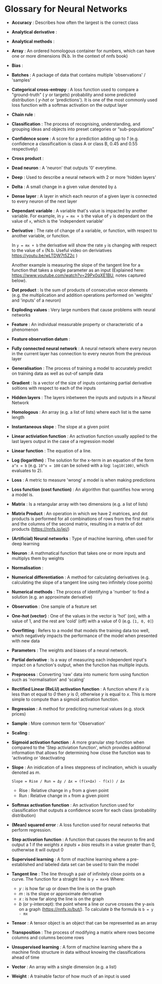 # Glossary for Neural Networks

* **Accuracy** : Describes how often the largest is the correct class

* **Analytical derivative** : 

* **Analytical methods** : 

* **Array** : An ordered homologous container for numbers, which can have one or more dimensions (N.b. In the context of nnfs book)

* **Bias** : 

* **Batches** : A package of data that contains multiple 'observations' / 'samples'

* **Categorical cross-entropy** : A loss function used to compare a "ground-truth" ( _y_ or targets) probability annd some predicted distribution ( _y-hat_ or 'predictions'). It is one of the most commonly used loss function with a softmax activation on the output layer

* **Chain rule** : 

* **Classification** : The process of recognising, understanding, and grouping ideas and objects into preset categories or “sub-populations”

* **Confidence score** : A score for a prediction adding up to _1_ (e.g. confidence a classificaition is class A or class B, 0.45 and 0.55 respectively)

* **Cross product** : 

* **Dead neuron** : A 'neuron' that outputs '0' everytime. 

* **Deep** : Used to describe a neural network with 2 or more 'hidden layers'

* **Delta** : A small change in a given value denoted by `Δ`

* **Dense layer** : A layer in which each neuron of a given layer is connected to every neuron of the next layer

* **Dependant variable** : A variable that's value is impacted by another variable. For example, in `y = mx + b` the value of `y` is dependant on the value of `x`, which is the 'independent variable'

* **Derivative** : The rate of change of a variable, or function, with respect to another variable, or function. 

    In `y = mx + b` the derivative will show the rate `y` is changing with respect to the value of `x` (N.b. Useful video on deriviatives https://youtu.be/wLTDW7t5Z2c )

    Another example is measuring the slope of the tangent line for a function that takes a single parameter as an input (Explained here: https://www.youtube.com/watch?v=29Px0qXE1BU, notes captured below).

* **Dot product** : Is the sum of products of consecutive vecor elements (e.g. the multiplication and addition operations performed on 'weights' and 'inputs' of a neuron)

* **Exploding values** : Very large numbers that cause problems with neural networks 

* **Feature** : An individual measurable property or characteristic of a phenomenon

* **Feature observation datum** : 

* **Fully connected neural network** : A neural network where every neuron in the current layer has connection to every neuron from the previous layer

* **Generalisation** : The process of training a model to accurately predict on training data as well as out-of sample data

* **Gradient** : Is a vector of the size of inputs containing partial derivative soltions with respect to each of the inputs

* **Hidden layers** : The layers inbetween the inputs and outputs in a Neural Network 

* **Homologous** : An array (e.g. a list of lists) where each list is the same length

* **Instantaneous slope** : The slope at a given point

* **Linear activiation function** : An activation function usually applied to the last layers output in the case of a regression model

* **Linear function** : The equation of a line. 

* **Log (logarithm)** : The solution for the x-term in an equation of the form `a^x = b` (e.g. `10^x = 100` can be solved with a log: `log10(100)`, which evaluates to 2). 

* **Loss** : A metric to measure 'wrong' a model is when making predictions

* **Loss function (cost function)** : An algorithm that quantifies how wrong a model is. 

* **Matrix** : Is a retangular array with two dimensions (e.g. a list of lists) 

* **Matrix Product** : An operation in which we have 2 matrices, and dot products is performed for all combinations of rows from the first matrix and the columns of the second matrix, resulting in a matrix of dot products (https://nnfs.io/jei/)

* **(Artificial) Neural networks** : Type of machine learning, often used for deep learning

* **Neuron** : A mathmatical function that takes one or more inputs and multiplys them by weights

* **Normalisation** : 

* **Numerical differentiation** : A method for calculating derivatives (e.g. calculating the slope of a tangent line using two infinitely close points)

* **Numerical methods** : The process of identifying a 'number' to find a solution (e.g. an approximate derivative)

* **Observation** : One sample of a feature set

* **One-hot (vector)** : One of the values in the vector is 'hot' (on), with a value of 1, and the rest are 'cold' (off) with a value of 0 (e.g. `[1, 0, 0]`) 

* **Overfitting** : Refers to a model that models the training data too well, which negatively impacts the performance of the model when presented with new data

* **Parameters** : The weights and biases of a neural network. 

* **Partial derivative** : Is a way of measuring each independent input's impact on a function's output, when the function has multiple inputs. 

* **Preprocess** : Converting 'raw' data into numeric form using function such as 'normalisation' and 'scaling'

* **Rectified Linear (ReLU) activation function** : A function where if _x_ is less than ot equal to _0_ then _y_ is _0_, otherwise _y_ is equal to _x_. This is more simple to compute than a sigmoid activation function. 

* **Regression** : A method for prediciting numerical values (e.g. stock prices) 

* **Sample** : More common term for 'Observation'

* **Scaling** : 

* **Sigmoid activation function** : A more granular step function when compared to the 'Step activiation function', which provides additional information that allows for determining how close the function was to 'activating or 'deactivating

* **Slope** : An inidication of a lines steppness of inclination, which is usually denoted as _m_.

    `Slope = Rise / Run = Δy / Δx = (f(x+Δx) - f(x)) / Δx`

    * Rise : Relative change in `y` from a given point
    * Run : Relative change in `x` from a given pioint 

* **Softmax activation function** : An activation function used for classification that outputs a confidence score for each class (probability distribution)

* **(Mean) squared error** : A loss function used for neural networks that perform regression.

* **Step activation function** : A function that causes the neuron to fire and output a 1 if the *weights x inputs + bias* results in a value greater than 0, outherwise it will output 0 

* **Supervised learning** : A form of machine learning where a pre-established and labeled data set can be used to train the model 

* **Tangent line** : The line through a pair of infinitely close points on a curve. The function for a straight line is `y = mx+b` Where:
    * _y_ : is how far up or down the line is on the graph
    * _m_ : is the slope or approximate derivative 
    * _x_ : is how far along the line is on the graph 
    * _b_ (or y-intercept): the point where a line or curve crosses the y-axis on a graph (https://nnfs.io/but/). To calculate _b_ the formula is `b = y - mx`

* **Tensor** : A tensor object is an object that can be represented as an array  

* **Transposition** : The process of modifying a matrix where rows become columns and columns become rows

* **Unsupervised learning** : A form of machine learning where the a machine finds structure in data without knowing the classifications ahead of time

* **Vector** : An array with a single dimension (e.g. a list)

* **Weight** : A trainable factor of how much of an input is used